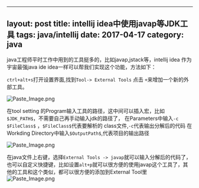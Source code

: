 
---
layout: post
title: intellij idea中使用javap等JDK工具
tags: java/intellij
date: 2017-04-17
category: java
---

java工程师平时工作中用到的工具挺多的，比如javap,jstack等，intellij idea 作为宇宙最强java ide idea一样可以帮我们实现这个功能，方法如下：

`ctrl+alt+s`打开设置界面,找到`Tool-> External Tools` 点击 `+`来增加一个新的外部工具。

![Paste_Image.png](http://upload-images.jianshu.io/upload_images/170138-78fbc6c74f8bc0fc.png?imageMogr2/auto-orient/strip%7CimageView2/2/w/1240)

<!-- more -->
在tool setting 的Program输入工具的路径，这中间可以插入宏，比如`$JDK_PATH$`，不需要自己再手动输入jdk的路径了，
在Parameters中输入`-c $FileClass$` ，`$FileClass$`代表要解析的 class文件,`-c`代表输出分解后的代码
在Workding Directory中输入`$OutputPath$`,代表项目的输出路径

![Paste_Image.png](http://upload-images.jianshu.io/upload_images/170138-9baca2b1bacea044.png?imageMogr2/auto-orient/strip%7CimageView2/2/w/1240)

在java文件上右键，选择`External Tools -> javap`就可以输入分解后的代码了，也可以自定义快捷键，比如设置`alt+p`就可以很方便的使用javap这个工具了，其他的工具和这个类似，都可以很方便的添加到External Tool里
![Paste_Image.png](http://upload-images.jianshu.io/upload_images/170138-e8d459f2de49deee.png?imageMogr2/auto-orient/strip%7CimageView2/2/w/1240)

